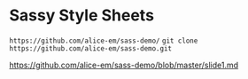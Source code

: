 # Sassy Style Sheets

`https://github.com/alice-em/sass-demo/`
`git clone https://github.com/alice-em/sass-demo.git`

https://github.com/alice-em/sass-demo/blob/master/slide1.md
